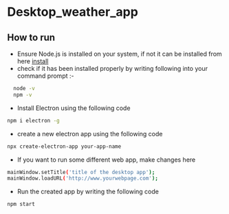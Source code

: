 # Desktop_weather_app

## How to run
- Ensure Node.js is installed on your system, if not it can be installed from here [install](https://nodejs.org/en/)
- check if it has been installed properly by writing following into your command prompt :-
```bash
  node -v
  npm -v
```
- Install Electron using the following code 
```bash
npm i electron -g
``` 
- create a new electron app using the following code
``` bash
npx create-electron-app your-app-name
```
- If you want to run some different web app, make changes here
```bash
mainWindow.setTitle('title of the desktop app');
mainWindow.loadURL('http://www.yourwebpage.com');
```
- Run the created app by writing the following code
``` bash
npm start
```
